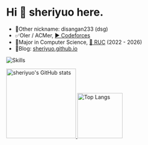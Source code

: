 # Hi 👋 sheriyuo here.

- 📶Other nickname: disangan233 (dsg)
- ✅OIer / ACMer, [▶️ Codeforces](https://codeforces.com/profile/disangan233)
- 🔰Major in Computer Science, [🏫 RUC](https://www.ruc.edu.cn/) (2022 - 2026)
- 📝Blog: [sheriyuo.github.io](https://sheriyuo.github.io)

![Skills](https://skillicons.dev/icons?i=github,c,cpp,md,git,vscode)

<a href="https://github-readme-stats-one-bice.vercel.app/api?username=sheriyuo&show_icons=true&count_private=true&include_all_commits=true&role=OWNER,ORGANIZATION_MEMBER#gh-light-mode-only" target="_blank">
  <img src="https://github-readme-stats-one-bice.vercel.app/api?username=sheriyuo&show_icons=true&count_private=true&include_all_commits=true&role=OWNER,ORGANIZATION_MEMBER#gh-light-mode-only" alt="sheriyuo's GitHub stats" height="185px">
</a>
<a href="https://github-readme-stats-one-bice.vercel.app/api/top-langs/?username=sheriyuo&layout=compact&langs_count=8&include_all_commits=true&count_private=true&role=OWNER,ORGANIZATION_MEMBER#gh-light-mode-only">
  <img src="https://github-readme-stats-one-bice.vercel.app/api/top-langs/?username=sheriyuo&layout=compact&langs_count=8&include_all_commits=true&count_private=true&role=OWNER,ORGANIZATION_MEMBER#gh-light-mode-only" alt="Top Langs" height="120px">
</a>
